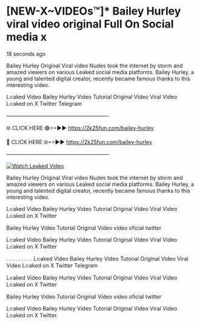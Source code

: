 # [NEW-X~VIDEOs™]* Bailey Hurley viral video original Full On Social media x

18 seconds ago

Bailey Hurley Original Viral video Nudes took the internet by storm and amazed viewers on various Leaked social media platforms. Bailey Hurley, a young and talented digital creator, recently became famous thanks to this interesting video.

L𝚎aked Video Bailey Hurley Video Tutorial Original Video Viral Video L𝚎aked on X Twitter Telegram

———————————————————-

🌐 CLICK HERE 🟢==►► https://2k25fun.com/bailey-hurley

🔴 CLICK HERE 🌐==►► https://2k25fun.com/bailey-hurley

———————————————————-

[![Watch Leaked Video](https://miro.medium.com/v2/resize:fit:828/format:webp/1*cilzJN44JGOrTw9NJCrNHA.gif "Watch Leaked Video")](https://2k25fun.com/bailey-hurley)

Bailey Hurley Original Viral video Nudes took the internet by storm and amazed viewers on various Leaked social media platforms. Bailey Hurley, a young and talented digital creator, recently became famous thanks to this interesting video.

L𝚎aked Video Bailey Hurley Video Tutorial Original Video Viral Video L𝚎aked on X Twitter

Bailey Hurley Video Tutorial Original Video video oficial twitter

L𝚎aked Video Bailey Hurley Video Tutorial Original Video Viral Video L𝚎aked on X Twitter

. . . . . . . . . L𝚎aked Video Bailey Hurley Video Tutorial Original Video Viral Video L𝚎aked on X Twitter Telegram

L𝚎aked Video Bailey Hurley Video Tutorial Original Video Viral Video L𝚎aked on X Twitter

Bailey Hurley Video Tutorial Original Video video oficial twitter

L𝚎aked Video Bailey Hurley Video Tutorial Original Video Viral Video L𝚎aked on X Twitter.